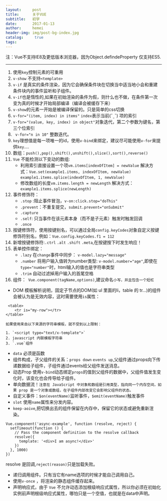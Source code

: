 ```yaml
---
layout:     post
title:      关于VUE
subtitle:   初学
date:       2017-01-13
author:     hemei
header-img: img/post-bg-index.jpg
catalog: 	 true
tags:
---
```



注：Vue不支持IE8及更低版本浏览器，因为Object.defindeProperty 仅支持ES5.
***
1. 使用`key`控制元素的可重用
2. `v-show` 不支持`<template>`
3. `v-if` 是真实的条件渲染，因为它会确保条件块在切换当中适当地小会和重建条件块内的事件监听和子组件。 
4. `v-if`也是惰性的,如果在初始渲染的条件为假，则什么也不做，在条件第一次变为真的时候才开始局部编译（编译会被缓存下来）
5. `v-show`的元素一开始是被编译保留的。只是简单的css切换
6. `v-for="(item, index) in items"` `index`表示当前(ˇˍˇ) 项的索引
7. `v-for="(value, key, index) in object"`对象迭代，第二个参数为键名，第三个位索引
8. ` v-for="n in 10"` 整数迭代。
9. `key`理想值是每一项唯一的id，使用`v-bind`来绑定，建议尽可能使用`v-for`来提供`key`....
10. 数组：`push(),pop(),shift(),unshift(),slice(),sort(),reverse()`
11. `Vue` 不能检测以下变动的数组:
    - 利用索引直接设置一个项`vm.items[indexOfItem] = newValue` 
    解决方式：`Vue.set(example1.items, indexOfItem, newValue)`
    `example1.items.splice(indexOfItem, 1, newValue)`
    - 修改数组的长度`vm.items.length = newLength`
    解决方式：`example1.items.splice(newLength)`
12. 事件修饰符：
    - `.stop` :阻止事件冒泡，`v-on:click.stop="doThis"` 
    - `.prevent`：不重复提交，`submit.prevent="onSubmit"`
    - `.capture`
    - `.self`: 只当事件在该元素本身（而不是子元素）触发时触发回调 
    - `.once` 
13. 按键修饰符，使用按键别名，可以通过全局`config.keyCodes`对象自定义按键修饰符别名，例如：`Vue.config.keyCodes.f1 = 112 `
14. 新增按键修饰符:`.ctrl` `.alt` `.shift` `.meta`,在按键按下时发生响应！ 
15. 表单控件绑定：
    - `.lazy` 在`change`事件中同步： `v-model.lazy="message"`
    - `.number` 将用户输入值转为number类型: `v-model.number="age"`,即使在`type="number"`时，html输入的值也是字符串类型
    - `.trim` 自动过滤掉用户输入的首尾空格
16. 组件：` Vue.component(tagName,options)`,建议命名`小写，并且包含一个短杠`
- DOM 模板解析说明，固定子节点的DOM(如 ul 里面的li，table 的 tr...)的组件会被认为是无效内容，这时需要使用`is`属性：
    
```
 <table>
    <tr is="my-row"></tr>
</table>
```
    如果使用来自以下来源的字符串模板，就不受到以上限制：
```
1. `<script type="text/x-template">` 
2. javascript 内联模板字符串
3. `.vue`组件
```
- `data` 必须是函数
- 组件构成，子父组件的关系：`props down` `events up`,父组件通过props向下传递数据给子组件，子组件通过events给父组件发送消息。
- 动态Prop 使用`v-bind`动态绑定`props`的值到父组件的数据中，父组件值发生变化时，该变化也会传导给子组件。
- 单向数据流！`注意在 JavaScript 中对象和数组是引用类型，指向同一个内存空间，如果 prop 是一个对象或数组，在子组件内部改变它会影响父组件的状态。`
- 自定义事件：`$on(eventName)`监听事件，`$emit(eventName)`触发事件
- `slot` 使用`name`属性来分发内容。
- `keep-aoive`,把切换出去的组件保留在内存中，保留它的状态或避免重新渲染。
```
Vue.component('async-example', function (resolve, reject) {
  setTimeout(function () {
    // Pass the component definition to the resolve callback
    resolve({
      template: '<div>I am async!</div>'
    })
  }, 1000)
})
```
resolve 是回调,`reject(reason)`只是加载失败。
- 递归调用组件。只有当它有name选项的时候才能自己调用自己。
- 使用`v-once` ，将渲染的静态组件缓存起来。
- 声明响应式，由于 `Vue` 不允许动态添加根级响应式属性，所以你必须在初始化实例前声明根级响应式属性，哪怕只是一个空值，也就是在data中声明。